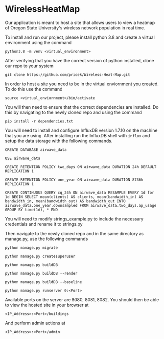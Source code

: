 # WirelessHeatMap

Our application is meant to host a site that allows users to view a heatmap of Oregon State University's wireless network population in real time.

To install and run our project, please install python 3.8 and create a virtual environment using the command

```python3.8 -m venv <virtual_environment>```

After verifying that you have the correct version of python installed, clone our repo to your system

```git clone https://github.com/pricek/Wireless-Heat-Map.git```

In order to host a site you need to be in the virtual enviornment you created. To do this use the command

```source <virtual_enviornment>/bin/activate```

You will then need to ensure that the correct dependencies are installed. Do this by navigating to the newly cloned repo and using the command

```pip install -r dependencies.txt```

You will need to install and configure InfluxDB version 1.7.10 on the machine that you are using. After installing run the InfluxDB shell with ```influx``` and setup the data storage with the following commands.

```CREATE DATABASE airwave_data```

```USE airwave_data```

```CREATE RETENTION POLICY two_days ON airwave_data DURATION 24h DEFAULT REPLICATION 1```

```CREATE RETENTION POLICY one_year ON airwave_data DURATION 8736h REPLICATION 1```

```CREATE CONTINUOUS QUERY cq_24h ON airwave_data RESAMPLE EVERY 1d for 1d BEGIN SELECT mean(clients) AS clients, mean(bandwidth_in) AS bandwidth_in, mean(bandwidth_out) AS bandwidth_out INTO airwave_data.one_year.downsampled FROM airwave_data.two_days.ap_usage GROUP BY time(1d), * END```

You will need to modify strings_example.py to include the necessary credentials and rename it to strings.py

Then navigate to the newly cloned repo and in the same directory as manage.py, use the following commands

```python manage.py migrate```

```python manage.py createsuperuser```

```python manage.py buildDB```

```python manage.py buildDB --render```

```python manage.py buildDB --baseline```

```python manage.py runserver 0:<Port>```

Available ports on the server are 8080, 8081, 8082.
You should then be able to view the hosted site in your browser at

```<IP_Address>:<Port>/buildings```

And perform admin actions at

```<IP_Address>:<Port>/admin```
